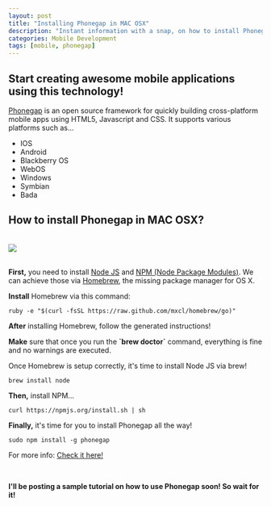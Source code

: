 ```yaml
---
layout: post
title: "Installing Phonegap in MAC OSX"
description: "Instant information with a snap, on how to install Phonegap in your MAC OSX. Start creating awesome mobile applications via Phonegap."
categories: Mobile Development
tags: [mobile, phonegap]
---
```


<h2>
	Start creating awesome mobile applications using this technology!
</h2>
<p>
	<a href="http://phonegap.com/">Phonegap</a> is an open source framework for quickly building cross-platform mobile apps using HTML5, Javascript and CSS. It supports various platforms such as...
</p>
<p>
	<ul>
		<li>IOS</li>
		<li>Android</li>
		<li>Blackberry OS</li>
		<li>WebOS</li>
		<li>Windows</li>
		<li>Symbian</li>
		<li>Bada</a>
	</ul>
</p>
<h2>How to install Phonegap in MAC OSX?</h2>
<br/>
<img src="/assets/images/posts/phonegap.png" />
<br/><br/>
<p><b>First,</b> you need to install <a href="http://nodejs.org/">Node JS</a> and <a href="https://npmjs.org/">NPM (Node Package Modules)</a>. We can achieve those via <a href="http://brew.sh/">Homebrew</a>, the missing package manager for OS X. </p>
<!-- <p><pre><code>&lt;!DOCTYPE html&gt;<br/>&lt;html <b>class="fuelux"</b> lang="en"&gt;</code></pre></p>	 -->

<p>
	<strong>Install</strong> Homebrew via this command:
</p>

<p><pre><code>ruby -e "$(curl -fsSL https://raw.github.com/mxcl/homebrew/go)"</code></pre></p>

<p><b>After</b> installing Homebrew, follow the generated instructions!</p>

<p><b>Make</b> sure that once you run the <b>`brew doctor`</b> command, everything is fine and no warnings are executed.</p>

<p>Once Homebrew is setup correctly, it's time to install Node JS via brew!</p>

<p><pre><code>brew install node</code></pre></p>

<p><b>Then,</b> install NPM...</p>

<p><pre><code>curl https://npmjs.org/install.sh | sh</code></pre></p>

<p><b>Finally,</b> it's time for you to install Phonegap all the way!</p>

<p><pre><code>sudo npm install -g phonegap</code></pre></p>

<p>For more info: <a href="http://phonegap.com/install/">Check it here!</a></p>

<br/>
<p><b>I'll be posting a sample tutorial on how to use Phonegap soon! So wait for it!</b></p>

<!-- Twitter -->
<script>!function(d,s,id){var js,fjs=d.getElementsByTagName(s)[0];if(!d.getElementById(id)){js=d.createElement(s);js.id=id;js.src="//platform.twitter.com/widgets.js";fjs.parentNode.insertBefore(js,fjs);}}(document,"script","twitter-wjs");</script>

<!-- Google + -->
<script type="text/javascript">
  (function() {
    var po = document.createElement('script'); po.type = 'text/javascript'; po.async = true;
    po.src = 'https://apis.google.com/js/plusone.js';
    var s = document.getElementsByTagName('script')[0]; s.parentNode.insertBefore(po, s);
  })();
</script>
